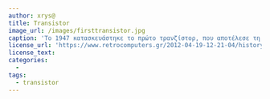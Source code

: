 ```yaml
---
author: xrys@
title: Transistor
image_url: /images/firsttransistor.jpg
caption: 'To 1947 κατασκευάστηκε το πρώτο τρανζίστορ, που αποτέλεσε τη βάση για τους υπολογιστές της δεύτερης γενιάς.'
license_url: 'https://www.retrocomputers.gr/2012-04-19-12-21-04/history-of-computers'
license_text: 
categories:
  - 
tags:
  - transistor
---
```

